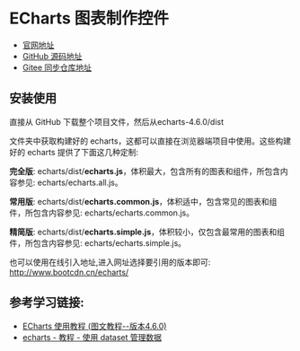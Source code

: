 ﻿# ECharts 图表制作控件

* [官网地址](http://echarts.apache.org/zh/index.html)
* [GitHub 源码地址](https://github.com/apache/echarts)
* [Gitee 同步仓库地址](https://gitee.com/nightbao/echarts)

## 安装使用

直接从 GitHub 下载整个项目文件，然后从echarts-4.6.0/dist

文件夹中获取构建好的 echarts，这都可以直接在浏览器端项目中使用。这些构建好的 echarts 提供了下面这几种定制:

**完全版**: echarts/dist/**echarts.js**，体积最大，包含所有的图表和组件，所包含内容参见: echarts/echarts.all.js。

**常用版**: echarts/dist/**echarts.common.js**，体积适中，包含常见的图表和组件，所包含内容参见: echarts/echarts.common.js。

**精简版**: echarts/dist/**echarts.simple.js**，体积较小，仅包含最常用的图表和组件，所包含内容参见: echarts/echarts.simple.js。

也可以使用在线引入地址,进入网址选择要引用的版本即可: http://www.bootcdn.cn/echarts/

## 参考学习链接:

* [ECharts 使用教程 (图文教程--版本4.6.0)](https://blog.csdn.net/u011318077/article/details/104216574)
* [echarts - 教程 - 使用 dataset 管理数据](https://echarts.apache.org/zh/tutorial.html#%E4%BD%BF%E7%94%A8%20dataset%20%E7%AE%A1%E7%90%86%E6%95%B0%E6%8D%AE)
